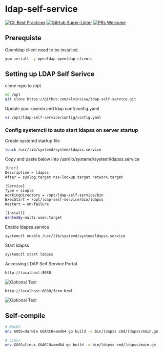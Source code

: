 # ldap-self-service

[![CII Best Practices](https://bestpractices.coreinfrastructure.org/projects/3218/badge)](https://bestpractices.coreinfrastructure.org/projects/3218)
[![GitHub Super-Linter](https://github.com/alvinsiew/ldap-self-service/workflows/Lint%20Code%20Base/badge.svg)](https://github.com/marketplace/actions/super-linter)
[![PRs Welcome](https://img.shields.io/badge/PRs-welcome-brightgreen.svg?style=flat-square)](http://makeapullrequest.com)

## Prerequiste

Openldap client need to be installed.

```bash
yum install -y openldap openldap-clients
```

## Setting up LDAP Self Serivce

clone repo to /opt

```bash
cd /opt
git clone https://github.com/alvinsiew/ldap-self-service.git
```

Update your userdn and ldap conf/config.yaml

```bash
vi /opt/ldap-self-service/config/config.yaml
```

### Config systemctl to auto start ldapss on server startup

Create systemd startup file

```bash
touch /usr/lib/systemd/system/ldapss.service
```

Copy and paste below into /usr/lib/systemd/system/ldapss.service

```bash
[Unit]
Description = ldapss
After = syslog.target nss-lookup.target network.target

[Service]
Type = simple
WorkingDirectory = /opt/ldap-self-service/bin
ExecStart = /opt/ldap-self-service/bin/ldapss
Restart = on-failure

[Install]
WantedBy=multi-user.target
```

Enable ldapss.service

```bash
systemctl enable /usr/lib/systemd/system/ldapss.service
```

Start ldapss

```bash
systemctl start ldapss
```

Accessing LDAP Self Service Portal

```bash
http://localhost:8080
```

![Optional Text](../main/screenshots/main.png)

```bash
http://localhost:8080/form.html
```

![Optional Text](../main/screenshots/form.ng)

## Self-compile

```bash
# MacOS
env GOOS=darwin GOARCH=amd64 go build -o bin/ldapss cmd/ldapss/main.go

# Linux
env GOOS=linux GOARCH=amd64 go build -o bin/ldapss cmd/ldapss/main.go
```
